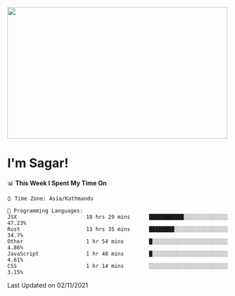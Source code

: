 
<img src="https://media.giphy.com/media/3ornk57KwDXf81rjWM/giphy.gif" width="500" height="300" frameBorder="0" class="giphy-embed" allowFullScreen></img>

#   I'm Sagar!

<!--START_SECTION:waka-->
📊 **This Week I Spent My Time On** 

```text
⌚︎ Time Zone: Asia/Kathmandu

💬 Programming Languages: 
JSX                      18 hrs 29 mins      ███████████░░░░░░░░░░░░░░   47.23% 
Rust                     13 hrs 35 mins      ████████░░░░░░░░░░░░░░░░░   34.7% 
Other                    1 hr 54 mins        █░░░░░░░░░░░░░░░░░░░░░░░░   4.86% 
JavaScript               1 hr 48 mins        █░░░░░░░░░░░░░░░░░░░░░░░░   4.61% 
CSS                      1 hr 14 mins        ░░░░░░░░░░░░░░░░░░░░░░░░░   3.15%

```


 Last Updated on 02/11/2021
<!--END_SECTION:waka-->
